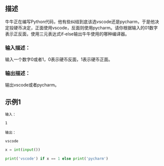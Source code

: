 ## 描述

牛牛正在编写Python代码，他有些纠结到底该选vscode还是pycharm，于是他决定投硬币决定，正面使用vscode，反面则使用pycharm。请你根据输入的01数字表示正反面，使用三元表达式if-else输出牛牛使用的哪种编译器。

### 输入描述：

输入一个数字0或者1，0表示硬币反面，1表示硬币正面。

### 输出描述：

输出vscode或者pycharm。

## 示例1

```
输入：

1

输出：

vscode

```

```python
x = int(input())

print('vscode') if x == 1 else print('pycharm')
```